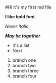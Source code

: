 #Hi it's my first md file

**I like bold font**

*Never Italic*

***May be togather***

- It's a list
- Next


1. branch one
2. branch two
3. branch three
4. branch four
